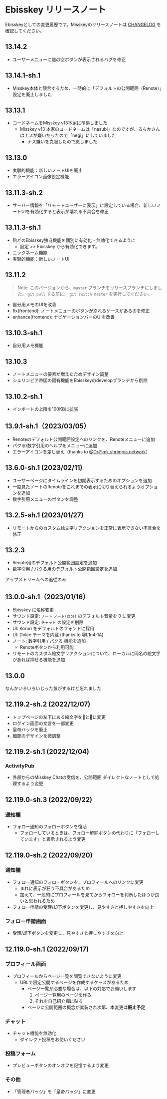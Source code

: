 # Ebisskey リリースノート

Ebisskeyとしての変更履歴です。Misskeyのリリースノートは [CHANGELOG](/CHANGELOG.md) を確認してください。

## 13.14.2

* ユーザーメニューに謎の空ボタンが表示されるバグを修正

## 13.14.1-sh.1

* Misskey本体と競合するため、一時的に「デフォルトの公開範囲（Renote）」設定を廃止しました


## 13.13.1

* コードネームをMisskey v13本家に準拠しました
  * Misskey v13 本家のコードネームは「nasubi」なのですが、るちかさんはナスが嫌いだったので「negi」にしていました
	* ナス嫌いを克服したので戻しました

## 13.13.0

* 実験的機能：新しいノートUIを廃止
* エラーアイコン画像設定機能

## 13.11.3-sh.2

* サーバー情報を「リモートユーザーに表示」に設定している場合、新しいノートUIを有効化すると表示が壊れる不具合を修正

## 13.11.3-sh.1

* 殆どのEbisskey独自機能を個別に有効化・無効化できるように
	* 設定 >> Ebisskey から有効化できます。
* ニックネーム機能
* 実験的機能：新しいノートUI

## 13.11.2

> Note: このバージョンから、`master` ブランチをリリースブランチにしました。
> `git pull` する前に、 `git switch master` を実行してください。

* 自分用メモのUIを改善
* fix(frontend): ノートメニューのボタンが崩れるケースがあるのを修正
*	enhance(frontend): ナビゲーションバーのUIを改善

## 13.10.3-sh.1

* 自分用メモ機能

## 13.10.3

* ノートメニューの要素が増えたためデザイン調整
* シュリンピア帝国の固有機能をEbisskeyのdevelopブランチから削除

## 13.10.2-sh.1

* インポートの上限を100KBに拡張

## 13.9.1-sh.1（2023/03/05）

* Renoteのデフォルト公開範囲設定へのリンクを、Renoteメニューに追加
* パクる/数字引用のヘルプをメニューに追加
* エラーアイコンを差し替え（thanks to [@Or@mk.shrimpia.network](https://mk.shrimpia.network/@Or)）

## 13.6.0-sh.1 (2023/02/11)

* ユーザーページにタイムラインを初期表示するためのオプションを追加
* 一度見たノートのRenoteをこれまでの表示に切り替えられるようオプションを追加
* 数字引用メニューのボタンを調整


## 13.2.5-sh.1 (2023/01/27)

* リモートからのカスタム絵文字リアクションを正常に表示できない不具合を修正

## 13.2.3

* Renote用のデフォルト公開範囲設定を追加
* 数字引用 / パクる用のデフォルト公開範囲設定を追加

アップストリームへの追従のみ

## 13.0.0-sh.1（2023/01/16）

* Ebisskey に名称変更
* サウンド設定: `ノート` `ノート(自分)` のデフォルト音量を 0 に変更
* サウンド設定: `チャット` の設定を削除
* UI: Koruri をデフォルトのフォントに採用
* UI: Dolce テーマを内蔵 (thanks to @L1n4r1A)
* ノート: 数字引用 / パクる 機能を追加
  * Renoteボタンから利用可能
* リモートのカスタム絵文字リアクションについて、ローカルに同名の絵文字があれば押せる機能を追加

## 13.0.0

なんかいろいろいじった気がするけど忘れました


## 12.119.2-sh.2 (2022/12/07)

* トップページの左下にある絵文字を🦐と🍤に変更
* ログイン画面の文言を一部変更
* 皇帝バッジを廃止
* 細部のデザインを微調整

## 12.119.2-sh.1 (2022/12/04)

### ActivityPub

* 外部からのMisskey Chatの受信を、公開範囲:ダイレクトなノートとして処理するよう変更

## 12.119.0-sh.3 (2022/09/22)

### 通知欄

* フォロー通知のフォローボタンを復活
  * フォローしているときは、フォロー解除ボタンの代わりに「フォローしています」と表示されるよう変更

## 12.119.0-sh.2 (2022/09/20)

### 通知欄

* フォロー通知のフォローボタンを、プロフィールへのリンクに変更
	* まれに表示が狂う不具合があるため
	* 加えて、一般的にプロフィールを見てからフォローを判断したほうが良いと思われるため
* フォロー申請の受理/却下ボタンを変更し、見やすさと押しやすさを向上

### フォロー申請画面

* 受理/却下ボタンを変更し、見やすさと押しやすさを向上

## 12.119.0-sh.1 (2022/09/17)

### プロフィール画面

* プロフィールからページ一覧を閲覧できないように変更
  * URLで限定公開するページを作成するケースがあるため
	* ページ一覧が必要な場合は、以下の対応でお願いします
	  1. ページ一覧用のページを作る
		2. それを自己紹介欄に貼る
	* ページに公開範囲の概念が実装され次第、本変更は**廃止予定**

### チャット

* チャット機能を無効化
  * ダイレクト投稿をお使いください

### 投稿フォーム

* プレビューボタンのオンオフを記憶するよう変更

### その他

* 「管理者バッジ」を「皇帝バッジ」に変更
